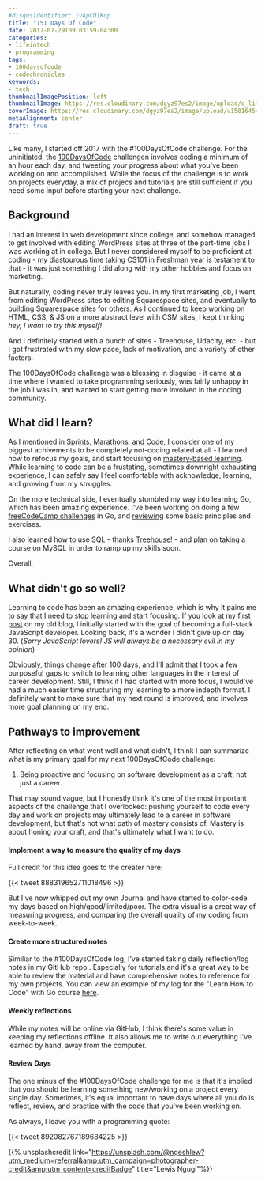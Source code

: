 ```yaml
---
#disqusIdentifier: ivApCQ1Kop
title: "151 Days Of Code"
date: 2017-07-29T09:03:59-04:00
categories:
- lifeintech
- programming
tags:
- 100daysofcode
- codechronicles
keywords:
- tech
thumbnailImagePosition: left
thumbnailImage: https://res.cloudinary.com/dgyz97es2/image/upload/c_limit,h_100,w_150/v1501645407/lewis-ngugi-186309_k1vv8x.jpg
coverImage: https://res.cloudinary.com/dgyz97es2/image/upload/v1501645407/lewis-ngugi-186309_k1vv8x.jpg
metaAlignment: center
draft: true
---
```


Like many, I started off 2017 with the #100DaysOfCode challenge. For the uninitiated, the [100DaysOfCode](http://www.100daysofcode.com/) challengen involves coding a minimum of an hour each day, and tweeting your progress about what you've been working on and accomplished. While the focus of the challenge is to work on projects everyday, a mix of projecs and tutorials are still sufficient if you need some input before starting your next challenge.

<!--more-->

## Background

I had an interest in web development since college, and somehow managed to get involved with editing WordPress sites at three of the part-time jobs I was working at in college. But I never considered myself to be proficient at coding - my diastourous time taking CS101 in Freshman year is testament to that - it was just something I did along with my other hobbies and focus on marketing.

But naturally, coding never truly leaves you. In my first marketing job, I went from editing WordPress sites to editing Squarespace sites, and eventually to building Squarespace sites for others. As I continued to keep working on HTML, CSS, & JS on a more abstract level with CSM sites, I kept thinking *hey, I want to try this myself!* 

And I definitely started with a bunch of sites - Treehouse, Udacity, etc. - but I got frustrated with my slow pace, lack of motivation, and a variety of other factors.

The 100DaysOfCode challenge was a blessing in disguise - it came at a time where I wanted to take programming seriously, was fairly unhappy in the job I was in, and wanted to start getting more involved in the coding community. 

## What did I learn?

As I mentioned in [Sprints, Marathons, and Code](https://zentechnista.github.io/2017/07/sprints-marathons-and-code/), I consider one of my biggest achivements to be completely not-coding related at all - I learned how to refocus my goals, and start focusing on [mastery-based learning](https://en.wikipedia.org/wiki/Mastery_learning). While learning to code can be a frustating, sometimes downright exhausting experience, I can safely say I feel comfortable with acknowledge, learning, and growing from my struggles. 

On the more technical side, I eventually stumbled my way into learning Go, which has been amazing experience. I've been working on doing a few [freeCodeCamp challenges](https://github.com/zentechnista/go_fcc) in Go, and [reviewing](https://github.com/zentechnista/gc-go-projects) some basic principles and exercises.

I also learned how to use SQL - thanks [Treehouse](https://teamtreehouse.com/tracks/beginner-sql)! - and plan on taking a course on MySQL in order to ramp up my skills soon.

Overall, 

## What didn't go so well?

Learning to code has been an amazing experience, which is why it pains me to say that I need to stop learning and start focusing. If you look at my [first post](https://firesidetech.wordpress.com/2017/01/01/100daysofcode-starting-the-new-year/) on my old blog, I initially started with the goal of becoming a full-stack JavaScript developer. Looking back, it's a wonder I didn't give up on day 30. (*Sorry JavaScript lovers! JS will always be a necessary evil in my opinion*) 

Obviously, things change after 100 days, and I'll admit that I took a few purposeful gaps to switch to learning other languages in the interest of career development. Still, I think if I had started with more focus, I would've had a much easier time structuring my learning to a more indepth format. I definitely want to make sure that my next round is improved, and involves more goal planning on my end.

## Pathways to improvement

After reflecting on what went well and what didn't, I think I can summarize what is my primary goal for my next 100DaysOfCode challenge:

1. Being proactive and focusing on software development as a craft, not just a career.

That may sound vague, but I honestly think it's one of the most important aspects of the challenge that I overlooked: pushing yourself to code every day and work on projects may ultimately lead to a career in software development, but that's not what path of mastery consists of. Mastery is about honing your craft, and that's ultimately what I want to do.

#### Implement a way to measure the quality of my days

Full credit for this idea goes to the creater here:

{{< tweet 888319652711018496 >}}

But I've now whipped out my own Journal and have started to color-code my days based on high/good/limited/poor. The extra visual is a great way of measuring progress, and comparing the overall quality of my coding from week-to-week.

#### Create more structured notes

Similiar to the #100DaysOfCode log, I've started taking daily reflection/log notes in my GitHub repo.. Especially for tutorials,and it's a great way to be able to review the material and have comprehensive notes to reference for my own projects. You can view an example of my log for the "Learn How to Code" with Go course [here](https://github.com/zentechnista/gc-go-projects/blob/master/golang-log.md).


#### Weekly reflections

While my notes will be online via GitHub, I think there's some value in keeping my reflections offline. It also allows me to write out everything I've learned by hand, away from the computer.

#### Review Days

The one minus of the #100DaysOfCode challenge for me is that it's implied that you should be learning something new/working on a project every single day. Sometimes, it's equal important to have days where all you do is reflect, review, and practice with the code that you've been working on. 

As always, I leave you with a programming quote:

{{< tweet 892082767189684225 >}}

{{% unsplashcredit link="https://unsplash.com/@ngeshlew?utm_medium=referral&amp;utm_campaign=photographer-credit&amp;utm_content=creditBadge" title="Lewis Ngugi"%}}